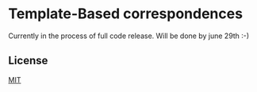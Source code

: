 # Template-Based correspondences

Currently in the process of full code release. Will be done by june 29th :-)

## License

[MIT](https://github.com/ThibaultGROUEIX/AtlasNet/blob/master/license_MIT)
